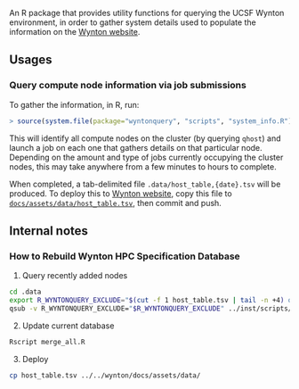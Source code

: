 An R package that provides utility functions for querying the UCSF Wynton environment, in order to gather system details used to populate the information on the [Wynton website](https://wynton.ucsf.edu/hpc/about/specs.html).


## Usages

### Query compute node information via job submissions

To gather the information, in R, run:

```r
> source(system.file(package="wyntonquery", "scripts", "system_info.R"), echo = TRUE)
```

This will identify all compute nodes on the cluster (by querying `qhost`) and launch a job on each one that gathers details on that particular node.  Depending on the amount and type of jobs currently occupying the cluster nodes, this may take anywhere from a few minutes to hours to complete.

When completed, a tab-delimited file `.data/host_table,{date}.tsv` will be produced.  To deploy this to [Wynton website](https://wynton.ucsf.edu/hpc/about/specs.html), copy this file to [`docs/assets/data/host_table.tsv`](https://github.com/ucsf-wynton/wynton-website-hpc/blob/master/docs/assets/data/host_table.tsv), then commit and push.


## Internal notes

### How to Rebuild Wynton HPC Specification Database

1. Query recently added nodes

```sh
cd .data
export R_WYNTONQUERY_EXCLUDE="$(cut -f 1 host_table.tsv | tail -n +4) qb3-hmid1"
qsub -v R_WYNTONQUERY_EXCLUDE="$R_WYNTONQUERY_EXCLUDE" ../inst/scripts/system_info.sge
```

2. Update current database
```sh
Rscript merge_all.R
```

3. Deploy
```sh
cp host_table.tsv ../../wynton/docs/assets/data/
```
